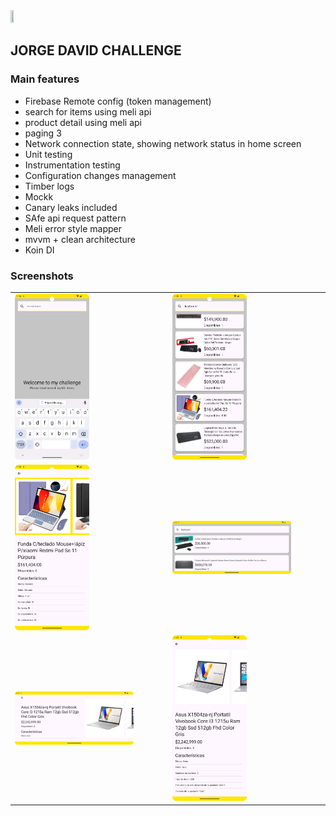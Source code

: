 <img src="https://www.screenbeam.com/wp-content/uploads/2020/07/icon-android-white.png" width="10%" height="10%">

## JORGE DAVID CHALLENGE 

### Main features
- Firebase Remote config (token management)
- search for items using meli api
- product detail using meli api
- paging 3
- Network connection state, showing network status in home screen
- Unit testing
- Instrumentation testing
- Configuration changes management
- Timber logs
- Mockk
- Canary leaks included
- SAfe api request pattern
- Meli error style mapper
- mvvm + clean architecture
- Koin DI

### Screenshots

| | |
| --- | --- |
| <img src="https://github.com/georgedavid1990/meliapp/blob/main/app/src/main/res/drawable/ss1.png" width="50%" height="50%"> | <img src="https://github.com/georgedavid1990/meliapp/blob/main/app/src/main/res/drawable/ss2.png" width="50%" height="50%"> |
| <img src="https://github.com/georgedavid1990/meliapp/blob/main/app/src/main/res/drawable/ss3.png" width="50%" height="50%"> | <img src="https://github.com/georgedavid1990/meliapp/blob/main/app/src/main/res/drawable/ss4.png" width="80%" height="80%"> |
| <img src="https://github.com/georgedavid1990/meliapp/blob/main/app/src/main/res/drawable/ss5.png" width="80%" height="80%"> | <img src="https://github.com/georgedavid1990/meliapp/blob/main/app/src/main/res/drawable/ss6.png" width="50%" height="50%"> |
